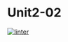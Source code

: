 # Unit2-02
[![linter](https://github.com/Marko-Milijevic/Unit2-02/workflows/linter/badge.svg)](https://github.com/marketplace/actions/super-linter)
